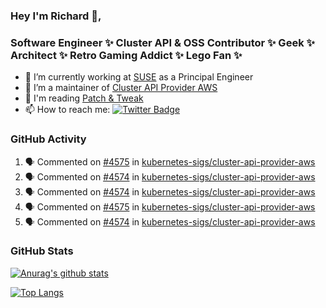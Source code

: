 ### Hey I'm Richard 👋, 

<h3 align="left">Software Engineer ✨ Cluster API & OSS Contributor ✨ Geek ✨ Architect ✨ Retro Gaming Addict ✨ Lego Fan ✨</h3>

- 🔭 I’m currently working at [SUSE](https://www.suse.com/) as a Principal Engineer
- 👯 I’m a maintainer of [Cluster API Provider AWS](https://github.com/kubernetes-sigs/cluster-api-provider-aws)
- 💬 I'm reading [Patch & Tweak](https://bjooks.com/products/patch-tweak-exploring-modular-synthesis)
- 📫 How to reach me: [![Twitter Badge](https://img.shields.io/badge/-@fruit_case-00acee?style=flat&logo=Twitter&logoColor=white)](https://twitter.com/intent/follow?screen_name=fruit_case "Follow on Twitter")

### GitHub Activity 

<!--START_SECTION:activity-->
1. 🗣 Commented on [#4575](https://github.com/kubernetes-sigs/cluster-api-provider-aws/pull/4575#issuecomment-1759700860) in [kubernetes-sigs/cluster-api-provider-aws](https://github.com/kubernetes-sigs/cluster-api-provider-aws)
2. 🗣 Commented on [#4574](https://github.com/kubernetes-sigs/cluster-api-provider-aws/issues/4574#issuecomment-1759665480) in [kubernetes-sigs/cluster-api-provider-aws](https://github.com/kubernetes-sigs/cluster-api-provider-aws)
3. 🗣 Commented on [#4574](https://github.com/kubernetes-sigs/cluster-api-provider-aws/issues/4574#issuecomment-1759650875) in [kubernetes-sigs/cluster-api-provider-aws](https://github.com/kubernetes-sigs/cluster-api-provider-aws)
4. 🗣 Commented on [#4575](https://github.com/kubernetes-sigs/cluster-api-provider-aws/pull/4575#issuecomment-1759587633) in [kubernetes-sigs/cluster-api-provider-aws](https://github.com/kubernetes-sigs/cluster-api-provider-aws)
5. 🗣 Commented on [#4574](https://github.com/kubernetes-sigs/cluster-api-provider-aws/issues/4574#issuecomment-1759585774) in [kubernetes-sigs/cluster-api-provider-aws](https://github.com/kubernetes-sigs/cluster-api-provider-aws)
<!--END_SECTION:activity-->

### GitHub Stats

[![Anurag's github stats](https://github-readme-stats.vercel.app/api?username=richardcase&count_private=true&show_icons=true)](https://github.com/anuraghazra/github-readme-stats)

[![Top Langs](https://github-readme-stats.vercel.app/api/top-langs/?username=richardcase&hide=html&layout=compact)](https://github.com/anuraghazra/github-readme-stats)
